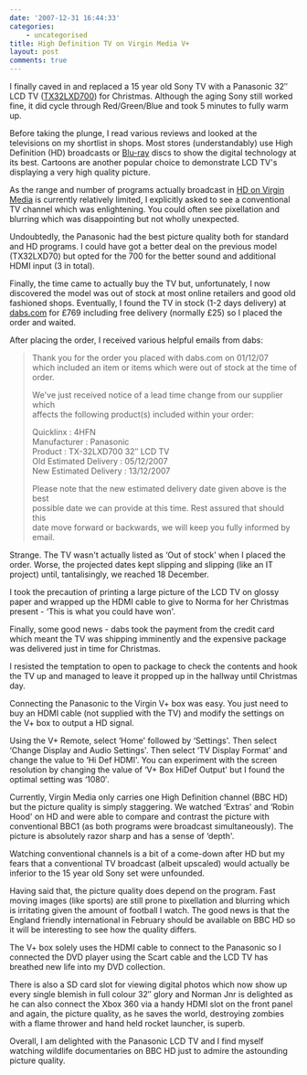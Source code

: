 ```yaml
---
date: '2007-12-31 16:44:33'
categories:
    - uncategorised
title: High Definition TV on Virgin Media V+
layout: post
comments: true
---
```

I finally caved in and replaced a 15 year old Sony TV with a Panasonic
32″ LCD TV
([TX32LXD700](http://www.dabs.com/productview.aspx?Quicklinx=4HFN&CategorySelectedId=11229&PageMode=1&NavigationKey=11229,48050000,49870000,50300))
for Christmas. Although the aging Sony still worked fine, it did cycle
through Red/Green/Blue and took 5 minutes to fully warm up.

Before taking the plunge, I read various reviews and looked at the
televisions on my shortlist in shops. Most stores (understandably) use
High Definition (HD) broadcasts or
[Blu-ray](http://en.wikipedia.org/wiki/Bluray) discs to show the digital
technology at its best. Cartoons are another popular choice to
demonstrate LCD TV's displaying a very high quality picture.

As the range and number of programs actually broadcast in [HD on Virgin
Media](http://vmhd.blogspot.com/) is currently relatively limited, I
explicitly asked to see a conventional TV channel which was
enlightening. You could often see pixellation and blurring which was
disappointing but not wholly unexpected.

Undoubtedly, the Panasonic had the best picture quality both for
standard and HD programs. I could have got a better deal on the previous
model (TX32LXD70) but opted for the 700 for the better sound and
additional HDMI input (3 in total).

Finally, the time came to actually buy the TV but, unfortunately, I now
discovered the model was out of stock at most online retailers and good
old fashioned shops. Eventually, I found the TV in stock (1-2 days
delivery) at [dabs.com](http://www.dabs.com/homepage.aspx) for &pound;769
including free delivery (normally &pound;25) so I placed the order and waited.

After placing the order, I received various helpful emails from dabs:

> Thank you for the order you placed with dabs.com on 01/12/07\
>  which included an item or items which were out of stock at the time
> of\
>  order.
>
> We've just received notice of a lead time change from our supplier
> which\
>  affects the following product(s) included within your order:
>
> Quicklinx : 4HFN\
>  Manufacturer : Panasonic\
>  Product : TX-32LXD700 32″ LCD TV\
>  Old Estimated Delivery : 05/12/2007\
>  New Estimated Delivery : 13/12/2007
>
> Please note that the new estimated delivery date given above is the
> best\
>  possible date we can provide at this time. Rest assured that should
> this\
>  date move forward or backwards, we will keep you fully informed by
> email.

Strange. The TV wasn't actually listed as ‘Out of stock' when I placed
the order. Worse, the projected dates kept slipping and slipping (like
an IT project) until, tantalisingly, we reached 18 December.

I took the precaution of printing a large picture of the LCD TV on
glossy paper and wrapped up the HDMI cable to give to Norma for her
Christmas present - ‘This is what you could have won'.

Finally, some good news - dabs took the payment from the credit card
which meant the TV was shipping imminently and the expensive package was
delivered just in time for Christmas.

I resisted the temptation to open to package to check the contents and
hook the TV up and managed to leave it propped up in the hallway until
Christmas day.

Connecting the Panasonic to the Virgin V+ box was easy. You just need to
buy an HDMI cable (not supplied with the TV) and modify the settings on
the V+ box to output a HD signal.

Using the V+ Remote, select ‘Home' followed by ‘Settings'. Then select
‘Change Display and Audio Settings'. Then select ‘TV Display Format' and
change the value to ‘Hi Def HDMI'. You can experiment with the screen
resolution by changing the value of ‘V+ Box HiDef Output' but I found
the optimal setting was ‘1080′.

Currently, Virgin Media only carries one High Definition channel (BBC
HD) but the picture quality is simply staggering. We watched ‘Extras'
and ‘Robin Hood' on HD and were able to compare and contrast the picture
with conventional BBC1 (as both programs were broadcast simultaneously).
The picture is absolutely razor sharp and has a sense of ‘depth'.

Watching conventional channels is a bit of a come-down after HD but my
fears that a conventional TV broadcast (albeit upscaled) would actually
be inferior to the 15 year old Sony set were unfounded.

Having said that, the picture quality does depend on the program. Fast
moving images (like sports) are still prone to pixellation and blurring
which is irritating given the amount of football I watch. The good news
is that the England friendly international in February should be
available on BBC HD so it will be interesting to see how the quality
differs.

The V+ box solely uses the HDMI cable to connect to the Panasonic so I
connected the DVD player using the Scart cable and the LCD TV has
breathed new life into my DVD collection.

There is also a SD card slot for viewing digital photos which now show
up every single blemish in full colour 32″ glory and Norman Jnr is
delighted as he can also connect the Xbox 360 via a handy HDMI slot on
the front panel and again, the picture quality, as he saves the world,
destroying zombies with a flame thrower and hand held rocket launcher,
is superb.

Overall, I am delighted with the Panasonic LCD TV and I find myself
watching wildlife documentaries on BBC HD just to admire the astounding
picture quality.
